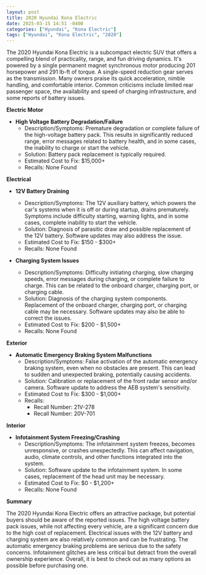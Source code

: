 ```yaml
---
layout: post
title: 2020 Hyundai Kona Electric
date: 2025-03-15 14:51 -0400
categories: ["Hyundai", "Kona Electric"]
tags: ["Hyundai", "Kona Electric", "2020"]
---
```

The 2020 Hyundai Kona Electric is a subcompact electric SUV that offers a compelling blend of practicality, range, and fun driving dynamics. It's powered by a single permanent magnet synchronous motor producing 201 horsepower and 291 lb-ft of torque. A single-speed reduction gear serves as the transmission. Many owners praise its quick acceleration, nimble handling, and comfortable interior. Common criticisms include limited rear passenger space, the availability and speed of charging infrastructure, and some reports of battery issues.

**Electric Motor**

*   **High Voltage Battery Degradation/Failure**
    *   Description/Symptoms: Premature degradation or complete failure of the high-voltage battery pack. This results in significantly reduced range, error messages related to battery health, and in some cases, the inability to charge or start the vehicle.
    *   Solution: Battery pack replacement is typically required.
    *   Estimated Cost to Fix: $15,000+
    *   Recalls: None Found

**Electrical**

*   **12V Battery Draining**
    *   Description/Symptoms: The 12V auxiliary battery, which powers the car's systems when it is off or during startup, drains prematurely. Symptoms include difficulty starting, warning lights, and in some cases, complete inability to start the vehicle.
    *   Solution: Diagnosis of parasitic draw and possible replacement of the 12V battery. Software updates may also address the issue.
    *   Estimated Cost to Fix: $150 - $300+
    *   Recalls: None Found

*   **Charging System Issues**
    *   Description/Symptoms: Difficulty initiating charging, slow charging speeds, error messages during charging, or complete failure to charge. This can be related to the onboard charger, charging port, or charging cable.
    *   Solution: Diagnosis of the charging system components. Replacement of the onboard charger, charging port, or charging cable may be necessary. Software updates may also be able to correct the issues.
    *   Estimated Cost to Fix: $200 - $1,500+
    *   Recalls: None Found

**Exterior**

*   **Automatic Emergency Braking System Malfunctions**
    *   Description/Symptoms: False activation of the automatic emergency braking system, even when no obstacles are present. This can lead to sudden and unexpected braking, potentially causing accidents.
    *   Solution: Calibration or replacement of the front radar sensor and/or camera. Software update to address the AEB system's sensitivity.
    *   Estimated Cost to Fix: $300 - $1,000+
    *   Recalls:
        *   Recall Number: 21V-278
        *   Recall Number: 20V-701

**Interior**

*   **Infotainment System Freezing/Crashing**
    *   Description/Symptoms: The infotainment system freezes, becomes unresponsive, or crashes unexpectedly. This can affect navigation, audio, climate controls, and other functions integrated into the system.
    *   Solution: Software update to the infotainment system. In some cases, replacement of the head unit may be necessary.
    *   Estimated Cost to Fix: $0 - $1,200+
    *   Recalls: None Found

**Summary**

The 2020 Hyundai Kona Electric offers an attractive package, but potential buyers should be aware of the reported issues. The high voltage battery pack issues, while not affecting every vehicle, are a significant concern due to the high cost of replacement. Electrical issues with the 12V battery and charging system are also relatively common and can be frustrating. The automatic emergency braking problems are serious due to the safety concerns. Infotainment glitches are less critical but detract from the overall ownership experience. Overall, it is best to check out as many options as possible before purchasing one.

